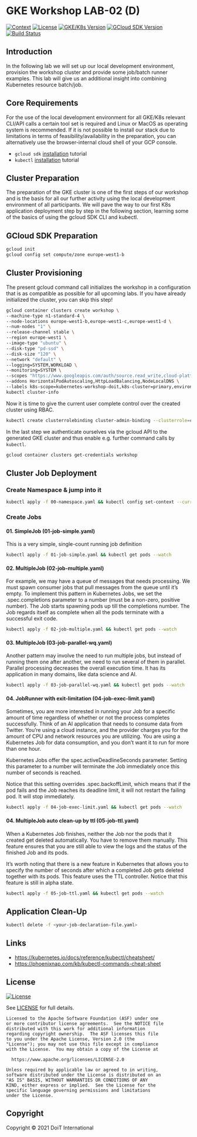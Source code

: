 # GKE Workshop LAB-02 (D)

[![Context](https://img.shields.io/badge/GKE%20Fundamentals-1-blue.svg)](https://opensource.org/licenses/Apache-2.0)
[![License](https://img.shields.io/badge/License-Apache%202.0-blue.svg)](https://opensource.org/licenses/Apache-2.0)
[![GKE/K8s Version](https://img.shields.io/badge/k8s%20version-1.18.20-blue.svg)](#)
[![GCloud SDK Version](https://img.shields.io/badge/gcloud%20version-359.0.0-blue.svg)](#)
[![Build Status](https://img.shields.io/badge/status-unstable-E47911.svg)](#)

## Introduction

In the following lab we will set up our local development environment, provision the workshop cluster and provide some job/batch runner examples. This lab will give us an additional insight into combining Kubernetes resource batch/job.

## Core Requirements

For the use of the local development environment for all GKE/K8s relevant CLI/API calls a certain tool set is required and Linux or MacOS as operating system is recommended. If it is not possible to install our stack due to limitations in terms of feasibility/availability in the preparation, you can alternatively use the browser-internal cloud shell of your GCP console.

- `gcloud sdk` [installation](https://cloud.google.com/sdk/docs/install) tutorial
- `kubectl` [installation](https://kubernetes.io/docs/tasks/tools/) tutorial

## Cluster Preparation

The preparation of the GKE cluster is one of the first steps of our workshop and is the basis for all our further activity using the local development environment of all participants. We will pave the way to our first K8s application deployment step by step in the following section, learning some of the basics of using the gcloud SDK CLI and kubectl.

## GCloud SDK Preparation
```bash
gcloud init
gcloud config set compute/zone europe-west1-b
```

## Cluster Provisioning

The present gcloud command call initializes the workshop in a configuration that is as compatible as possible for all upcoming labs. If you have already initialized the cluster, you can skip this step!

```bash
gcloud container clusters create workshop \
--machine-type n1-standard-4 \
--node-locations europe-west1-b,europe-west1-c,europe-west1-d \
--num-nodes "1" \
--release-channel stable \
--region europe-west1 \
--image-type "ubuntu" \
--disk-type "pd-ssd" \
--disk-size "120" \
--network "default" \
--logging=SYSTEM,WORKLOAD \
--monitoring=SYSTEM \
--scopes "https://www.googleapis.com/auth/source.read_write,cloud-platform" \
--addons HorizontalPodAutoscaling,HttpLoadBalancing,NodeLocalDNS \
--labels k8s-scope=kubernetes-workshop-doit,k8s-cluster=primary,environment=workshop && \
kubectl cluster-info
```

Now it is time to give the current user complete control over the created cluster using RBAC.

```bash
kubectl create clusterrolebinding cluster-admin-binding --clusterrole=cluster-admin --user=$(gcloud config get-value account)
```

In the last step we authenticate ourselves via the gcloud API to the generated GKE cluster and thus enable e.g. further command calls by `kubectl`.

```bash
gcloud container clusters get-credentials workshop
```

## Cluster Job Deployment

### Create Namespace & jump into it
```bash
kubectl apply -f 00-namespace.yaml && kubectl config set-context --current --namespace=doit-lab-12
```

### Create Jobs

#### 01. SimpleJob (01-job-simple.yaml)

This is a very simple, single-count running job definition

```bash
kubectl apply -f 01-job-simple.yaml && kubectl get pods --watch
```

#### 02. MultipleJob (02-job-multiple.yaml)

For example, we may have a queue of messages that needs processing. We must spawn consumer jobs that pull messages from the queue until it’s empty. To implement this pattern in Kubernetes Jobs, we set the .spec.completions parameter to a number (must be a non-zero, positive number). The Job starts spawning pods up till the completions number. The Job regards itself as complete when all the pods terminate with a successful exit code.

```bash
kubectl apply -f 02-job-multiple.yaml && kubectl get pods --watch
```

#### 03. MultipleJob (03-job-parallel-wq.yaml)

Another pattern may involve the need to run multiple jobs, but instead of running them one after another, we need to run several of them in parallel. Parallel processing decreases the overall execution time. It has its application in many domains, like data science and AI.

```bash
kubectl apply -f 03-job-parallel-wq.yaml && kubectl get pods --watch
```

#### 04. JobRunner with exit-limitation (04-job-exec-limit.yaml)

Sometimes, you are more interested in running your Job for a specific amount of time regardless of whether or not the process completes successfully. Think of an AI application that needs to consume data from Twitter. You’re using a cloud instance, and the provider charges you for the amount of CPU and network resources you are utilizing. You are using a Kubernetes Job for data consumption, and you don’t want it to run for more than one hour.

Kubernetes Jobs offer the spec.activeDeadlineSeconds parameter. Setting this parameter to a number will terminate the Job immediately once this number of seconds is reached.

Notice that this setting overrides .spec.backoffLimit, which means that if the pod fails and the Job reaches its deadline limit, it will not restart the failing pod. It will stop immediately.

```bash
kubectl apply -f 04-job-exec-limit.yaml && kubectl get pods --watch
```

#### 04. MultipleJob auto clean-up by ttl (05-job-ttl.yaml)

When a Kubernetes Job finishes, neither the Job nor the pods that it created get deleted automatically. You have to remove them manually. This feature ensures that you are still able to view the logs and the status of the finished Job and its pods.

It’s worth noting that there is a new feature in Kubernetes that allows you to specify the number of seconds after which a completed Job gets deleted together with its pods. This feature uses the TTL controller. Notice that this feature is still in alpha state.

```bash
kubectl apply -f 05-job-ttl.yaml && kubectl get pods --watch
```

## Application Clean-Up

```bash
kubectl delete -f <your-job-declaration-file.yaml>
```

## Links

- https://kubernetes.io/docs/reference/kubectl/cheatsheet/
- https://phoenixnap.com/kb/kubectl-commands-cheat-sheet

## License

[![License](https://img.shields.io/badge/License-Apache%202.0-blue.svg)](https://opensource.org/licenses/Apache-2.0)

See [LICENSE](LICENSE) for full details.

    Licensed to the Apache Software Foundation (ASF) under one
    or more contributor license agreements.  See the NOTICE file
    distributed with this work for additional information
    regarding copyright ownership.  The ASF licenses this file
    to you under the Apache License, Version 2.0 (the
    "License"); you may not use this file except in compliance
    with the License.  You may obtain a copy of the License at

      https://www.apache.org/licenses/LICENSE-2.0

    Unless required by applicable law or agreed to in writing,
    software distributed under the License is distributed on an
    "AS IS" BASIS, WITHOUT WARRANTIES OR CONDITIONS OF ANY
    KIND, either express or implied.  See the License for the
    specific language governing permissions and limitations
    under the License.

## Copyright

Copyright © 2021 DoiT International
